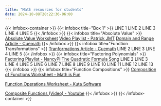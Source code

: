 ```yaml
---
title: "Math resources for students"
date: 2024-10-08T20:22:36-06:00
---
```


{{< infobox-container >}}
{{< infobox title="Box 1" >}}
LINE 1
LINE 2
LINE 3
LINE 4
LINE 5
{{< /infobox >}}
{{< infobox title="Absolute Value" >}}
[Absolute Value Worksheet](https://cdn.kutasoftware.com/Worksheets/Alg2/Absolute%20Value%20Inequalities.pdf)
[Video Playlist - Patrick JMT](https://www.youtube.com/playlist?list=PLC667783EF4C96BC9)
[Domain and Range Article - Cuemath](https://www.cuemath.com/learn/mathematics/absolute-value-function-domain-range/)
{{< /infobox >}}
{{< infobox title="Function Transformations" >}}
[Tranformations Article - Cuemath](https://www.cuemath.com/calculus/transformation-of-functions/)
LINE 2
LINE 3
LINE 4
LINE 5
{{< /infobox >}}
{{< infobox title="Factoring Polynomials" >}}
[Factoring Playlist - NancyPi](https://www.youtube.com/watch?v=Z5MnP9da4EM&list=PL3j1ntBPCU_ombL759gjn2y2UTGBueB2E)
[The Quadratic Formula Song](https://www.youtube.com/watch?v=VOXYMRcWbF8&pp=ygUVdGhlIHF1YWRyYXRpYyBmb3JtdWxh)
LINE 2
LINE 3
LINE 4
LINE 5
LINE 6
LINE 7
LINE 8
LINE 9
LINE 10
LINE 11
LINE 12
LINE 13
{{< /infobox >}}
{{< infobox title="Function Compositions" >}}
[Composition of Functions Worksheet - Math is Fun](https://www.mathsisfun.com/sets/functions-composition.html)

[Function Operations Worksheet - Kuta Software](https://cdn.kutasoftware.com/Worksheets/Alg2/Function%20Operations.pdf)

[Composite Functions (Video) - Youtube](https://www.youtube.com/watch?v=ZFPkQkURSxk&pp=ygUiY29tcG9zaXRpb24gb2YgZnVuY3Rpb25zIHdvcmtzaGVldA%3D%3D)
{{< /infobox >}}
{{< /infobox-container >}}
